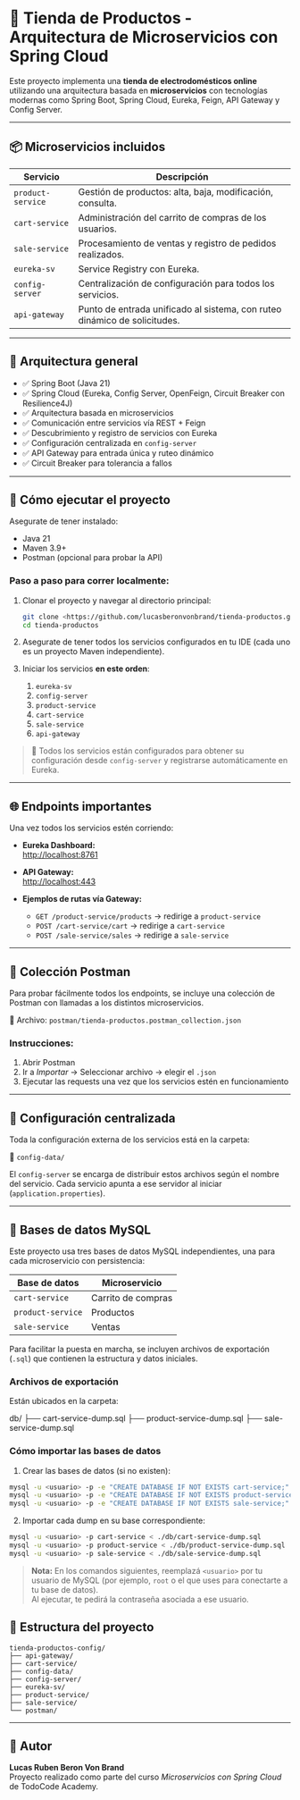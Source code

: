 # 🛒 Tienda de Productos - Arquitectura de Microservicios con Spring Cloud

Este proyecto implementa una **tienda de electrodomésticos online** utilizando una arquitectura basada en **microservicios** con tecnologías modernas como Spring Boot, Spring Cloud, Eureka, Feign, API Gateway y Config Server.

---

## 📦 Microservicios incluidos

| Servicio            | Descripción                                                                 |
|---------------------|------------------------------------------------------------------------------|
| `product-service`   | Gestión de productos: alta, baja, modificación, consulta.                   |
| `cart-service`      | Administración del carrito de compras de los usuarios.                      |
| `sale-service`      | Procesamiento de ventas y registro de pedidos realizados.                   |
| `eureka-sv`         | Service Registry con Eureka.                                                 |
| `config-server`     | Centralización de configuración para todos los servicios.                   |
| `api-gateway`       | Punto de entrada unificado al sistema, con ruteo dinámico de solicitudes.   |

---

## 🧱 Arquitectura general

- ✅ Spring Boot (Java 21)
- ✅ Spring Cloud (Eureka, Config Server, OpenFeign, Circuit Breaker con Resilience4J)
- ✅ Arquitectura basada en microservicios
- ✅ Comunicación entre servicios vía REST + Feign
- ✅ Descubrimiento y registro de servicios con Eureka
- ✅ Configuración centralizada en `config-server`
- ✅ API Gateway para entrada única y ruteo dinámico
- ✅ Circuit Breaker para tolerancia a fallos

---

## 🚀 Cómo ejecutar el proyecto

Asegurate de tener instalado:

- Java 21
- Maven 3.9+
- Postman (opcional para probar la API)

### Paso a paso para correr localmente:

1. Clonar el proyecto y navegar al directorio principal:
   ```bash
   git clone <https://github.com/lucasberonvonbrand/tienda-productos.git>
   cd tienda-productos
   ```

2. Asegurate de tener todos los servicios configurados en tu IDE (cada uno es un proyecto Maven independiente).

3. Iniciar los servicios **en este orden**:

   1. `eureka-sv`  
   2. `config-server`  
   3. `product-service`  
   4. `cart-service`  
   5. `sale-service`  
   6. `api-gateway`

> 📍 Todos los servicios están configurados para obtener su configuración desde `config-server` y registrarse automáticamente en Eureka.

---

## 🌐 Endpoints importantes

Una vez todos los servicios estén corriendo:

- **Eureka Dashboard:**  
  [http://localhost:8761](http://localhost:8761)

- **API Gateway:**  
  [http://localhost:443](http://localhost:443)

- **Ejemplos de rutas vía Gateway:**
  - `GET /product-service/products` → redirige a `product-service`
  - `POST /cart-service/cart` → redirige a `cart-service`
  - `POST /sale-service/sales` → redirige a `sale-service`

---

## 🧪 Colección Postman

Para probar fácilmente todos los endpoints, se incluye una colección de Postman con llamadas a los distintos microservicios.

📁 Archivo: `postman/tienda-productos.postman_collection.json`

### Instrucciones:

1. Abrir Postman
2. Ir a *Importar* → Seleccionar archivo → elegir el `.json`
3. Ejecutar las requests una vez que los servicios estén en funcionamiento

---

## 🔧 Configuración centralizada

Toda la configuración externa de los servicios está en la carpeta:

📁 `config-data/`

El `config-server` se encarga de distribuir estos archivos según el nombre del servicio. Cada servicio apunta a ese servidor al iniciar (`application.properties`).

---

## 💾 Bases de datos MySQL

Este proyecto usa tres bases de datos MySQL independientes, una para cada microservicio con persistencia:

| Base de datos     | Microservicio      |
|-------------------|--------------------|
| `cart-service`    | Carrito de compras |
| `product-service` | Productos          |
| `sale-service`    | Ventas             |

Para facilitar la puesta en marcha, se incluyen archivos de exportación (`.sql`) que contienen la estructura y datos iniciales.

### Archivos de exportación

Están ubicados en la carpeta:

db/
├── cart-service-dump.sql
├── product-service-dump.sql
├── sale-service-dump.sql

### Cómo importar las bases de datos

1. Crear las bases de datos (si no existen):

```bash
mysql -u <usuario> -p -e "CREATE DATABASE IF NOT EXISTS cart-service;"
mysql -u <usuario> -p -e "CREATE DATABASE IF NOT EXISTS product-service;"
mysql -u <usuario> -p -e "CREATE DATABASE IF NOT EXISTS sale-service;"
```

2. Importar cada dump en su base correspondiente:

```bash
mysql -u <usuario> -p cart-service < ./db/cart-service-dump.sql
mysql -u <usuario> -p product-service < ./db/product-service-dump.sql
mysql -u <usuario> -p sale-service < ./db/sale-service-dump.sql
```

> **Nota:** En los comandos siguientes, reemplazá `<usuario>` por tu usuario de MySQL (por ejemplo, `root` o el que uses para conectarte a tu base de datos).  
> Al ejecutar, te pedirá la contraseña asociada a ese usuario.

## 📄 Estructura del proyecto

```
tienda-productos-config/
├── api-gateway/
├── cart-service/
├── config-data/
├── config-server/
├── eureka-sv/
├── product-service/
├── sale-service/
└── postman/
```

---

## 👤 Autor

**Lucas Ruben Beron Von Brand**  
Proyecto realizado como parte del curso *Microservicios con Spring Cloud* de TodoCode Academy.
